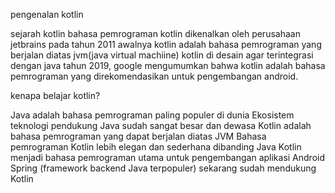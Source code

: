 pengenalan kotlin

sejarah kotlin
bahasa pemrograman kotlin dikenalkan oleh perusahaan jetbrains pada tahun 2011
awalnya kotlin adalah bahasa pemrograman yang berjalan diatas jvm(java virtual machiine)
kotlin di desain agar terintegrasi dengan java
tahun 2019, google mengumumkan bahwa kotlin adalah bahasa pemrograman yang direkomendasikan untuk pengembangan android.

kenapa belajar kotlin?

Java adalah bahasa pemrograman paling populer di dunia
Ekosistem teknologi pendukung Java sudah sangat besar dan dewasa
Kotlin adalah bahasa pemrograman yang dapat berjalan diatas JVM
Bahasa pemrograman Kotlin lebih elegan dan sederhana dibanding Java
Kotlin menjadi bahasa pemrograman utama untuk pengembangan aplikasi Android
Spring (framework backend Java terpopuler) sekarang sudah mendukung Kotlin 

